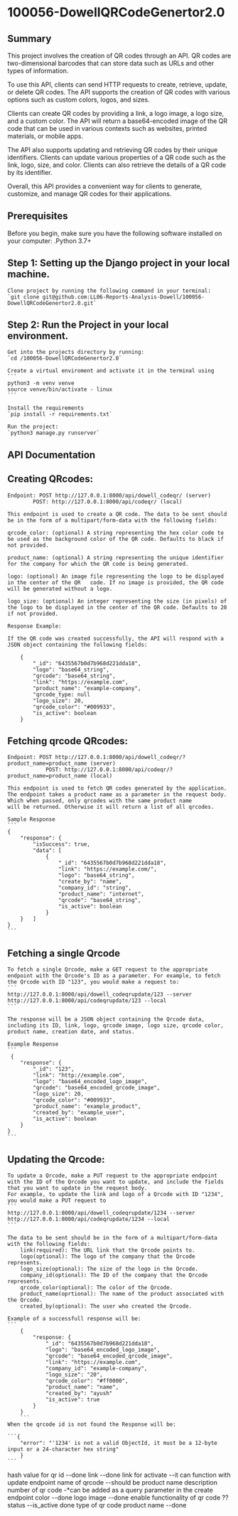 # 100056-DowellQRCodeGenertor2.0

## Summary
This project involves the creation of QR codes through an API. QR codes are two-dimensional barcodes that can store data such as URLs and other types of information.

To use this API, clients can send HTTP requests to create, retrieve, update, or delete QR codes. The API supports the creation of QR codes with various options such as custom colors, logos, and sizes.

Clients can create QR codes by providing a link, a logo image, a logo size, and a custom color. The API will return a base64-encoded image of the QR code that can be used in various contexts such as websites, printed materials, or mobile apps.

The API also supports updating and retrieving QR codes by their unique identifiers. Clients can update various properties of a QR code such as the link, logo, size, and color. Clients can also retrieve the details of a QR code by its identifier.

Overall, this API provides a convenient way for clients to generate, customize, and manage QR codes for their applications.



## Prerequisites

Before you begin, make sure you have the following software installed on your computer:
    .Python 3.7+
    
## Step 1: Setting up the Django project in your local machine.
    
    Clone project by running the following command in your terminal:
    `git clone git@github.com:LL06-Reports-Analysis-Dowell/100056-DowellQRCodeGenertor2.0.git`

## Step 2: Run the Project in your local environment.

    Get into the projects directory by running:
    `cd /100056-DowellQRCodeGenertor2.0`

    Create a virtual enviroment and activate it in the terminal using
    ```
    python3 -m venv venve
    source venve/bin/activate - linux
    ```

    Install the requirements
    `pip install -r requirements.txt`

    Run the project:
    `python3 manage.py runserver`

## API Documentation 
## Creating QRcodes:
    Endpoint: POST http://127.0.0.1:8000/api/dowell_codeqr/ (server) 
            POST: http://127.0.0.1:8000/api/codeqr/ (local)

    This endpoint is used to create a QR code. The data to be sent should be in the form of a multipart/form-data with the following fields:

    qrcode_color: (optional) A string representing the hex color code to be used as the background color of the QR code. Defaults to black if not provided.

    product_name: (optional) A string representing the unique identifier for the company for which the QR code is being generated.

    logo: (optional) An image file representing the logo to be displayed in the center of the QR   code. If no image is provided, the QR code will be generated without a logo.

    logo_size: (optional) An integer representing the size (in pixels) of the logo to be displayed in the center of the QR code. Defaults to 20 if not provided.

    Response Example:

    If the QR code was created successfully, the API will respond with a JSON object containing the following fields:
```
    {
        "_id": "6435567b0d7b968d221dda18",
        "logo": "base64_string",
        "qrcode": "base64_string",
        "link": "https://example.com",
        "product_name": "example-company",
        "qrcode_type: null
        "logo_size": 20,
        "qrcode_color": "#009933",
        "is_active": boolean
    }
```

## Fetching qrcode QRcodes:
    Endpoint: POST http://127.0.0.1:8000/api/dowell_codeqr/?product_name=product_name (server) 
                POST: http://127.0.0.1:8000/api/codeqr/?product_name=product_name (local)
    
    This endpoint is used to fetch QR codes generated by the application. The endpoint takes a product name as a parameter in the request body. Which when passed, only qrcodes with the same product name 
    will be returned. Otherwise it will return a list of all qrcodes.

    Sample Response
    ```
    {
        "response": {
            "isSuccess": true,
            "data": [
                {
                    "_id": "6435567b0d7b968d221dda18",
                    "link": "https://example.com/",
                    "logo": "base64_string",
                    "create_by": "name",
                    "company_id": "string",
                    "product_name": "internet",
                    "qrcode": "base64_string",
                    "is_active": boolean
                }
        }   ]
    }
    ```



## Fetching a single Qrcode
        
    To fetch a single Qrcode, make a GET request to the appropriate endpoint with the Qrcode's ID as a parameter. For example, to fetch the Qrcode with ID "123", you would make a request to:
    ```
    http://127.0.0.1:8000/api/dowell_codeqrupdate/123 --server
    http://127.0.0.1:8000/api/codeqrupdate/123 --local
    ```

    The response will be a JSON object containing the Qrcode data, including its ID, link, logo, qrcode image, logo size, qrcode color, product name, creation date, and status.

    Example Response
    ```
     {
        "response": {
            "_id": "123",
            "link": "http://example.com",
            "logo": "base64_encoded_logo_image",
            "qrcode": "base64_encoded_qrcode_image",
            "logo_size": 20,
            "qrcode_color": "#009933",
            "product_name": "example_product",
            "created_by": "example_user",
            "is_active": boolean
        }
    }
    ```

## Updating the Qrcode:

    To update a Qrcode, make a PUT request to the appropriate endpoint with the ID of the Qrcode you want to update, and include the fields that you want to update in the request body. 
    For example, to update the link and logo of a Qrcode with ID "1234", you would make a PUT request to 
    ```
    http://127.0.0.1:8000/api/dowell_codeqrupdate/1234 --server
    http://127.0.0.1:8000/api/codeqrupdate/1234 --local
    ```

    The data to be sent should be in the form of a multipart/form-data with the following fields:
        link(required): The URL link that the Qrcode points to.
        logo(optional): The logo of the company that the Qrcode represents.
        logo_size(optional): The size of the logo in the Qrcode.
        company_id(optional): The ID of the company that the Qrcode represents.
        qrcode_color(optional): The color of the Qrcode.
        product_name(oprtional): The name of the product associated with the Qrcode.
        created_by(optional): The user who created the Qrcode.

    Example of a successfull response will be:
    ```
        {
            "response: {   
                "_id": "6435567b0d7b968d221dda18",
                "logo": "base64_encoded_logo_image",
                "qrcode": "base64_encoded_qrcode_image",
                "link": "https://example.com",
                "company_id": "example-company",
                "logo_size": "20",
                "qrcode_color": "#ff0000",
                "product_name": "name",
                "created_by": "ayush" 
                "is_active": true
            }
        }
        ```
    When the qrcode id is not found the Response will be:

    ```{
        "error": "'1234' is not a valid ObjectId, it must be a 12-byte input or a 24-character hex string"
        }
    ```




hash value for qr id --done
link --done
link for activate --it can function with update endpoint
name of qrcode --should be product name
description 
number of qr code -*can be added as a query parameter in the create endpoint
color --done
logo image --done
enable functionality of qr code ??
status --is_active done
type of qr code 
product name --done